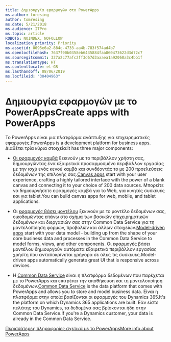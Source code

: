 ```yaml
---
title: Δημιουργία εφαρμογών στο PowerApps
ms.author: toresing
author: tomresing
ms.date: 5/21/2018
ms.audience: ITPro
ms.topic: article
ROBOTS: NOINDEX, NOFOLLOW
localization_priority: Priority
ms.assetid: 0095e6a2-884c-4733-aa4b-783f574ad4b7
ms.openlocfilehash: 7637f90b0358eb6435884faa860473622d3d72c7
ms.sourcegitcommit: 327a2c77afc2ff3d67d3aaaea1a92068a3c4bb1f
ms.translationtype: HT
ms.contentlocale: el-GR
ms.lasthandoff: 08/06/2019
ms.locfileid: "30404963"
---
```

# <a name="create-apps-with-powerapps"></a><span data-ttu-id="4ff30-102">Δημιουργία εφαρμογών με το PowerApps</span><span class="sxs-lookup"><span data-stu-id="4ff30-102">Create apps with PowerApps</span></span>

<span data-ttu-id="4ff30-103">Το PowerApps είναι μια πλατφόρμα ανάπτυξης για επιχειρηματικές εφαρμογές.</span><span class="sxs-lookup"><span data-stu-id="4ff30-103">PowerApps is a development platform for business apps.</span></span> <span data-ttu-id="4ff30-104">Διαθέτει τρία κύρια στοιχεία:</span><span class="sxs-lookup"><span data-stu-id="4ff30-104">It has three major components:</span></span> 
  
- <span data-ttu-id="4ff30-105">[Οι εφαρμογές καμβά](https://go.microsoft.com/fwlink/?linkid=874495) ξεκινούν με το περιβάλλον χρήστη σας, δημιουργώντας ένα εξαιρετικά προσαρμοσμένο περιβάλλον εργασίας με την ισχύ ενός κενού καμβά και συνδέοντάς το με 200 προελεύσεις δεδομένων της επιλογής σας.</span><span class="sxs-lookup"><span data-stu-id="4ff30-105">[Canvas apps](https://go.microsoft.com/fwlink/?linkid=874495) start with your user experience, crafting a highly tailored interface with the power of a blank canvas and connecting it to your choice of 200 data sources.</span></span> <span data-ttu-id="4ff30-106">Μπορείτε να δημιουργήσετε εφαρμογές καμβά για το Web, για κινητές συσκευές και για tablet.</span><span class="sxs-lookup"><span data-stu-id="4ff30-106">You can build canvas apps for web, mobile, and tablet applications.</span></span> 
    
- <span data-ttu-id="4ff30-107">Οι [εφαρμογές βάσει μοντέλου](https://go.microsoft.com/fwlink/?linkid=874496) ξεκινούν με το μοντέλο δεδομένων σας, οικοδομώντας επάνω στο σχήμα των βασικών επιχειρηματικών δεδομένων και διεργασιών σας στην Common Data Service για τη μοντελοποίηση φορμών, προβολών και άλλων στοιχείων.</span><span class="sxs-lookup"><span data-stu-id="4ff30-107">[Model-driven apps](https://go.microsoft.com/fwlink/?linkid=874496) start with your data model - building up from the shape of your core business data and processes in the Common Data Service to model forms, views, and other components.</span></span> <span data-ttu-id="4ff30-108">Οι εφαρμογές βάσει μοντέλου δημιουργούν αυτόματα εξαιρετικό περιβάλλον εργασίας χρήστη που ανταποκρίνεται γρήγορα σε όλες τις συσκευές.</span><span class="sxs-lookup"><span data-stu-id="4ff30-108">Model-driven apps automatically generate great UI that is responsive across devices.</span></span> 
    
- <span data-ttu-id="4ff30-109">Η [Common Data Service](https://go.microsoft.com/fwlink/?linkid=874497) είναι η πλατφόρμα δεδομένων που παρέχεται με το PowerApps και επιτρέπει την αποθήκευση και τη μοντελοποίηση δεδομένων.</span><span class="sxs-lookup"><span data-stu-id="4ff30-109">[Common Data Service](https://go.microsoft.com/fwlink/?linkid=874497) is the data platform that comes with PowerApps and allows you to store and model business data.</span></span> <span data-ttu-id="4ff30-110">Είναι η πλατφόρμα στην οποία βασίζονται οι εφαρμογές του Dynamics 365.</span><span class="sxs-lookup"><span data-stu-id="4ff30-110">It's the platform on which Dynamics 365 applications are built.</span></span> <span data-ttu-id="4ff30-111">Εάν είστε πελάτης του Dynamics, τα δεδομένα σας βρίσκονται ήδη στην Common Data Service.</span><span class="sxs-lookup"><span data-stu-id="4ff30-111">If you're a Dynamics customer, your data is already in the Common Data Service.</span></span> 
    
[<span data-ttu-id="4ff30-112">Περισσότερες πληροφορίες σχετικά με το PowerApps</span><span class="sxs-lookup"><span data-stu-id="4ff30-112">More info about PowerApps</span></span>](https://go.microsoft.com/fwlink/?linkid=874498)
  

